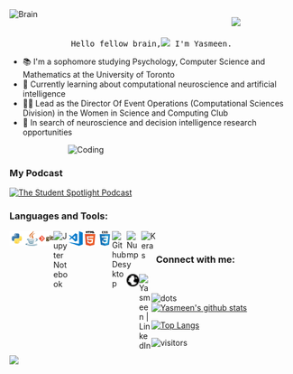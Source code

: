 <img align="left" alt="Brain" width="300" src="http://gifimage.net/wp-content/uploads/2017/10/cerebro-gif-tumblr-3.gif">


<p align="center">
  <img src="https://github.com/vimalverma558/vimalverma558/blob/v2/img/hello.gif" width="40%">
  <br><br>
  
  <samp>
    Hello fellow brain,<img src="https://github.com/vimalverma558/vimalverma558/blob/v2/img/Hi.gif" width="20px"> I'm Yasmeen.
  </samp>
</p>


- 📚 I'm a sophomore studying Psychology, Computer Science and Mathematics at the University of Toronto 
- 🧠 Currently learning about computational neuroscience and artificial intelligence
- 👩‍💻 Lead as the Director Of Event Operations (Computational Sciences Division) in the Women in Science and Computing Club
- 🧪 In search of neuroscience and decision intelligence research opportunities

<img align="right" alt="Coding" width="400" src="https://cdn.dribbble.com/users/2646423/screenshots/5507196/computer.gif">

<br />

### My Podcast

[<img src="https://now-playing-codestackr.vercel.app/api/spotify-playing" alt="The Student Spotlight Podcast" width="350" />](https://open.spotify.com/show/48DzS7x134TsQuE7uvz9Wi)



### Languages and Tools:

<img align="left" alt="Python" width="26px" src="https://raw.githubusercontent.com/github/explore/80688e429a7d4ef2fca1e82350fe8e3517d3494d/topics/python/python.png" />
<img align="left" alt="Java" width="26px" src="https://raw.githubusercontent.com/github/explore/80688e429a7d4ef2fca1e82350fe8e3517d3494d/topics/java/java.png" />


<img align="left" alt="Git" width="26px" src="https://raw.githubusercontent.com/github/explore/80688e429a7d4ef2fca1e82350fe8e3517d3494d/topics/git/git.png" />
<img align="left" alt="Jupyter Notebook" width="26px" src="https://upload.wikimedia.org/wikipedia/commons/thumb/3/38/Jupyter_logo.svg/1200px-Jupyter_logo.svg.png" />
<img align="left" alt="Visual Studio Code" width="26px" src="https://raw.githubusercontent.com/github/explore/80688e429a7d4ef2fca1e82350fe8e3517d3494d/topics/visual-studio-code/visual-studio-code.png" />
<img align="left" alt="HTML5" width="26px" src="https://raw.githubusercontent.com/github/explore/80688e429a7d4ef2fca1e82350fe8e3517d3494d/topics/html/html.png" />
<img align="left" alt="CSS3" width="26px" src="https://raw.githubusercontent.com/github/explore/80688e429a7d4ef2fca1e82350fe8e3517d3494d/topics/css/css.png" />
<img align="left" alt="Github Desktop" width="26px" src="https://dl2.macupdate.com/images/icons256/39062.png?d=1522354604" />
<img align="left" alt="Numpy" width="26px" src="https://upload.wikimedia.org/wikipedia/commons/thumb/3/31/NumPy_logo_2020.svg/1024px-NumPy_logo_2020.svg.png" />
<img align="left" alt="Keras" width="26px" src="https://s3.amazonaws.com/keras.io/img/keras-logo-2018-large-1200.png" />

<br />

### Connect with me:

<img align="left" alt="yasmeenbrain.com" width="22px" src="https://raw.githubusercontent.com/iconic/open-iconic/master/svg/globe.svg" src = "https://yasmeenbrain.com/" />
<img align="left" alt="Yasmeen | LinkedIn" width="22px" src="https://cdn.jsdelivr.net/npm/simple-icons@v3/icons/linkedin.svg" src = "https://ca.linkedin.com/in/yasmeen-hmaidan-0ba3a8148" />

<br />
<br />

<img align="left" alt="dots" width="200" src="http://orig10.deviantart.net/6512/f/2013/236/1/5/heart_gif_by_heyrobots-d6jl5ut.png">

[![Yasmeen's github stats](https://github-readme-stats.vercel.app/api?username=YasPHP&theme=graywhite&show_icons=true&hide=issues,contribs&include_all_commits=true&line_height=21&bg_color=0,EC6C6C,FFD479,FFFC79,73FA79)](https://github.com/YasPHP/github-readme-stats)

[![Top Langs](https://github-readme-stats.vercel.app/api/top-langs/?username=YasPHP&layout=compact&show_icons=true&include_all_commits=true&bg_color=0,73FA79,73FDFF,7A81FF&theme=graywhite)](https://github.com/YasPHP/github-readme-stats)

![visitors](https://visitor-badge.glitch.me/badge?page_id=YasPHP.visitor-badge)
  
  <img src="https://media.giphy.com/media/jpVnC65DmYeyRL4LHS/giphy.gif" width="20%">

